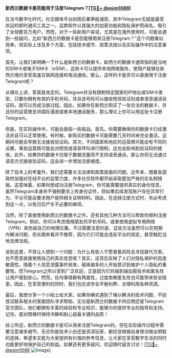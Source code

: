 **新西兰数据卡是否能用于注册Telegram？[[TG💪+ @esim1088](https://t.me/s/esim1088)]**

在当今数字化时代，社交媒体平台如雨后春笋般涌现，其中Telegram无疑是最受欢迎的即时通讯工具之一。这款软件以其强大的加密功能和隐私保护而闻名，吸引了全球数百万用户。然而，对于一些新用户来说，尤其是在海外使用时，可能会遇到一些疑问，比如“新西兰的数据卡是否能够用来注册Telegram？”这个问题看似简单，但实际上涉及多个方面，包括技术细节、政策法规以及实际操作中的注意事项。

首先，让我们来明确一下什么是新西兰的数据卡。新西兰的数据卡通常指的是当地的SIM卡或电子SIM卡（eSIM），这些卡可以提供本地网络服务，使用户能够在新西兰境内享受高速互联网连接和电话通信。那么，这样的卡是否可以直接用于注册Telegram呢？

从理论上讲，答案是肯定的。Telegram并没有限制特定国家的IP地址或SIM卡类型，只要你拥有有效的手机号码，并且该号码可以接收短信验证码或者语音通话验证码，就可以完成注册过程。因此，如果你在新西兰购买了一张合法的数据卡，并且你的运营商支持国际漫游或者本地通话服务，那么理论上你可以用这张卡注册Telegram。

但是，在实际操作中，可能会面临一些挑战。首先，你需要确保你的数据卡已经激活并且可以正常使用。有时候，新购买的数据卡可能需要几天时间来完全激活，这期间可能会导致无法接收验证码。其次，不同国家和地区的运营商可能会有不同的设置，某些运营商可能会对短信或语音呼叫进行限制，这也会影响到验证码的接收。此外，如果你的数据卡仅限于数据流量而不支持语音通话，那么你将无法通过语音方式接收验证码，这会进一步增加注册难度。

除了技术上的考量外，我们还需要关注法律和政策层面的问题。近年来，随着各国政府加强对在线平台的监管力度，许多社交软件都开始采取更加严格的实名制措施。这意味着，如果你想成功注册Telegram，你可能需要提供真实的身份信息。虽然Telegram本身并不强制要求上传身份证件，但如果后续发现账户存在异常行为，平台可能会要求用户提供相关证明材料。因此，在选择注册方式时，务必考虑到这一点，以免日后产生不必要的麻烦。

当然，除了直接使用新西兰的数据卡之外，还有其他几种方法可以帮助你顺利注册Telegram。例如，你可以考虑借用朋友的手机号码，或者使用虚拟专用网络（VPN）来伪装自己的地理位置。不过需要注意的是，这些方法虽然可以在短期内解决问题，但长期来看并不推荐，因为它们可能会违反平台的规定，甚至触犯当地法律法规。

说到这里，不禁让人想到一个问题：为什么有些人宁愿冒着风险去寻找替代方案，也不愿意直接使用自己的真实信息呢？其实，这背后反映了人们对隐私保护的高度敏感性。随着个人信息泄露事件频发，越来越多的人开始意识到维护个人隐私的重要性。而Telegram之所以受到广泛欢迎，正是因为它的端到端加密技术和匿名性让用户感到安心。然而，任何事情都有两面性，过度依赖匿名性也可能带来安全隐患。因此，在享受便利的同时，我们也应该学会平衡利弊，合理利用各种资源。

最后，我想分享一个小贴士给大家。如果你确实遇到了难以解决的技术问题，不妨尝试联系相关的客服团队寻求帮助。无论是新西兰的数据卡供应商还是Telegram官方团队，他们都拥有丰富的经验和专业知识，能够为你提供专业的指导和支持。记住，面对困难时保持冷静和耐心是最关键的品质！

综上所述，新西兰的数据卡是可以用来注册Telegram的，但在实际操作过程中需要注意诸多细节。无论你是技术小白还是资深玩家，都应该根据自身情况做出明智的选择。希望本文能为大家提供有价值的参考信息，让大家在享受数字生活的同时也能更好地保护自己的权益。如果还有更多疑问，欢迎随时留言讨论！[[TG💪+ @esim1088](https://t.me/s/esim1088) ![Image](https://i.postimg.cc/4NQfJmqS/Snipaste-2025-05-13-00-14-12.png)]